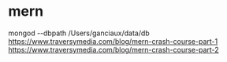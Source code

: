 # mern

mongod --dbpath /Users/ganciaux/data/db
https://www.traversymedia.com/blog/mern-crash-course-part-1
https://www.traversymedia.com/blog/mern-crash-course-part-2
